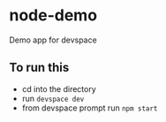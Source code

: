 # node-demo
Demo app for devspace

## To run this
- cd     into the directory
- run `devspace dev`
- from devspace prompt run `npm start`
